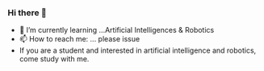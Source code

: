 ### Hi there 👋

- 🌱 I’m currently learning ...Artificial Intelligences & Robotics
- 📫 How to reach me: ... please issue
- If you are a student and interested in artificial intelligence and robotics, come study with me.


